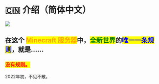 # 🇨🇳 介绍（简体中文）

![](</images/pic.png>)

## 在这个 <mark style="color:orange;">Minecraft 服务器</mark>中，<mark style="color:green;">全新世界</mark>的<mark style="color:blue;">唯一一条规则</mark>，就是……

### <mark style="color:red;">没有规则。</mark>

2022年初，不见不散。
